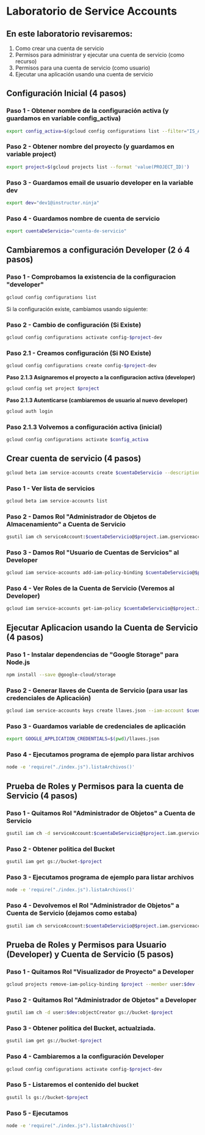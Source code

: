 # Laboratorio de Service Accounts

## En este laboratorio revisaremos:
1) Como crear una cuenta de servicio
2) Permisos para administrar y ejecutar una cuenta de servicio (como recurso)
3) Permisos para una cuenta de servicio (como usuario)
4) Ejecutar una aplicación usando una cuenta de servicio

## Configuración Inicial (4 pasos)

### Paso 1 - Obtener nombre de la configuración activa (y guardamos en variable config_activa)
```bash
export config_activa=$(gcloud config configurations list --filter="IS_ACTIVE=True" --format 'value(NAME)')
```

### Paso 2 - Obtener nombre del proyecto (y guardamos en variable project)
```bash
export project=$(gcloud projects list --format 'value(PROJECT_ID)')
```

### Paso 3 - Guardamos email de usuario developer en la variable dev
```bash
export dev="dev1@instructor.ninja"
```

### Paso 4 - Guardamos nombre de cuenta de servicio
```bash
export cuentaDeServicio="cuenta-de-servicio"
```

## Cambiaremos a configuración Developer (2 ó 4 pasos)

### Paso 1 - Comprobamos la existencia de la configuracion "developer"
```bash
gcloud config configurations list
```
Si la configuración existe, cambiamos usando siguiente:

### Paso 2 - Cambio de configuración (Si Existe)
```bash
gcloud config configurations activate config-$project-dev
```
### Paso 2.1 - Creamos configuración (Si NO Existe)
```bash
gcloud config configurations create config-$project-dev
```
**Paso 2.1.3 Asignaremos el proyecto a la configuracion activa (developer)**
```bash
gcloud config set project $project
```

**Paso 2.1.3 Autenticarse (cambiaremos de usuario al nuevo developer)**
```bash
gcloud auth login
```

### Paso 2.1.3 Volvemos a configuración activa (inicial)
```bash
gcloud config configurations activate $config_activa
```

## Crear cuenta de servicio (4 pasos)
```bash
gcloud beta iam service-accounts create $cuentaDeServicio --description "Cuenta de Servicio" --display-name "sa"
```

### Paso 1 - Ver lista de servicios
```bash
gcloud beta iam service-accounts list
```

### Paso 2 - Damos Rol "Administrador de Objetos de Almacenamiento" a Cuenta de Servicio
```bash
gsutil iam ch serviceAccount:$cuentaDeServicio@$project.iam.gserviceaccount.com:objectAdmin gs://bucket-$project
```

### Paso 3 - Damos Rol "Usuario de Cuentas de Servicios" al Developer
```bash
gcloud iam service-accounts add-iam-policy-binding $cuentaDeServicio@$project.iam.gserviceaccount.com --member=user:$dev --role='roles/iam.serviceAccountUser'
```

### Paso 4 - Ver Roles de la Cuenta de Servicio (Veremos al Developer)
```bash
gcloud iam service-accounts get-iam-policy $cuentaDeServicio@$project.iam.gserviceaccount.com
```

## Ejecutar Aplicacion usando la Cuenta de Servicio (4 pasos)

### Paso 1 - Instalar dependencias de "Google Storage" para Node.js
```bash
npm install --save @google-cloud/storage
```

### Paso 2 - Generar llaves de Cuenta de Servicio (para usar las credenciales de Aplicación)
```bash
gcloud iam service-accounts keys create llaves.json --iam-account $cuentaDeServicio@$project.iam.gserviceaccount.com
```

### Paso 3 - Guardamos variable de credenciales de aplicación
```bash
export GOOGLE_APPLICATION_CREDENTIALS=$(pwd)/llaves.json
```

### Paso 4 - Ejecutamos programa de ejemplo para listar archivos
```bash
node -e 'require("./index.js").listaArchivos()'
```
## Prueba de Roles y Permisos para la cuenta de Servicio (4 pasos)

### Paso 1 - Quitamos Rol "Administrador de Objetos" a Cuenta de Servicio
```bash
gsutil iam ch -d serviceAccount:$cuentaDeServicio@$project.iam.gserviceaccount.com:objectAdmin gs://bucket-$project
```

### Paso 2 - Obtener politica del Bucket
```bash
gsutil iam get gs://bucket-$project
```

### Paso 3 - Ejecutamos programa de ejemplo para listar archivos
```bash
node -e 'require("./index.js").listaArchivos()'
```

### Paso 4 - Devolvemos el Rol "Administrador de Objetos" a Cuenta de Servicio (dejamos como estaba)
```bash
gsutil iam ch serviceAccount:$cuentaDeServicio@$project.iam.gserviceaccount.com:objectAdmin gs://bucket-$project
```
## Prueba de Roles y Permisos para Usuario (Developer) y Cuenta de Servicio (5 pasos)

### Paso 1 - Quitamos Rol "Visualizador de Proyecto" a Developer
```bash
gcloud projects remove-iam-policy-binding $project --member user:$dev --role roles/viewer
```

### Paso 2 - Quitamos Rol "Administrador de Objetos" a Developer
```bash
gsutil iam ch -d user:$dev:objectCreator gs://bucket-$project
```

### Paso 3 - Obtener politica del Bucket, actualziada.
```bash
gsutil iam get gs://bucket-$project
```

### Paso 4 - Cambiaremos a la configuración Developer
```bash
gcloud config configurations activate config-$project-dev
```

### Paso 5 - Listaremos el contenido del bucket
```bash
gsutil ls gs://bucket-$project
```

### Paso 5 - Ejecutamos
```bash
node -e 'require("./index.js").listaArchivos()'
```
